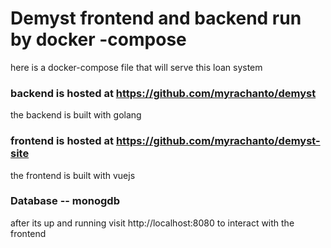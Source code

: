 # Demyst frontend and backend run by docker -compose



here is a docker-compose file that will serve this loan system

### backend is hosted at https://github.com/myrachanto/demyst
the backend is built with golang

### frontend is hosted at https://github.com/myrachanto/demyst-site
the frontend is built with vuejs

### Database -- monogdb

after its up and running visit http://localhost:8080 to interact with the frontend